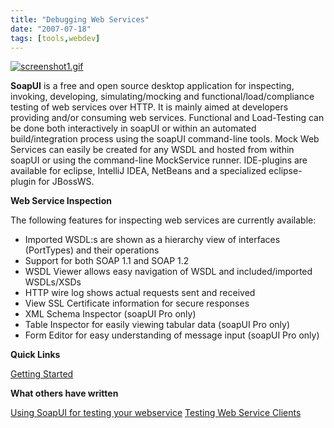 ```yaml
---
title: "Debugging Web Services"
date: "2007-07-18"
tags: [tools,webdev]
---
```


[![screenshot1.gif](http://kewnode.files.wordpress.com/2007/07/screenshot1.thumbnail.gif)](http://kewnode.files.wordpress.com/2007/07/screenshot1.gif "screenshot1.gif")

**SoapUI** is a free and open source desktop application for inspecting, invoking, developing, simulating/mocking and functional/load/compliance testing of web services over HTTP. It is mainly aimed at developers providing and/or consuming web services. Functional and Load-Testing can be done both interactively in soapUI or within an automated build/integration process using the soapUI command-line tools. Mock Web Services can easily be created for any WSDL and hosted from within soapUI or using the command-line MockService runner. IDE-plugins are available for eclipse, IntelliJ IDEA, NetBeans and a specialized eclipse-plugin for JBossWS.

**Web Service Inspection**

The following features for inspecting web services are currently available:

- Imported WSDL:s are shown as a hierarchy view of interfaces (PortTypes) and their operations
- Support for both SOAP 1.1 and SOAP 1.2
- WSDL Viewer allows easy navigation of WSDL and included/imported WSDLs/XSDs
- HTTP wire log shows actual requests sent and received
- View SSL Certificate information for secure responses
- XML Schema Inspector (soapUI Pro only)
- Table Inspector for easily viewing tabular data (soapUI Pro only)
- Form Editor for easy understanding of message input (soapUI Pro only)

**Quick Links**

[Getting Started](http://www.soapui.org/gettingstarted/index.html)

**What others have written**

[Using SoapUI for testing your webservice](http://www.pascalalma.net/?p=37) [Testing Web Service Clients](http://www.softwarefrontier.com/2007/06/testing-web-service-clients.html)
